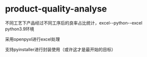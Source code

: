 # product-quality-analyse
不同工艺下产品经过不同工序后的良率占比统计，excel--python--excel
python3.9环境 

采用openpyxl进行excel处理

支持pyinstaller进行封装使用（或许这才是最开始的目标）
